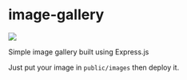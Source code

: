 # image-gallery

![](https://github.com/yoshikazuuu/image-caraousel/assets/82949929/38379cb9-cc03-4257-aef1-507f9582358e)

Simple image gallery built using Express.js

Just put your image in `public/images` then deploy it.